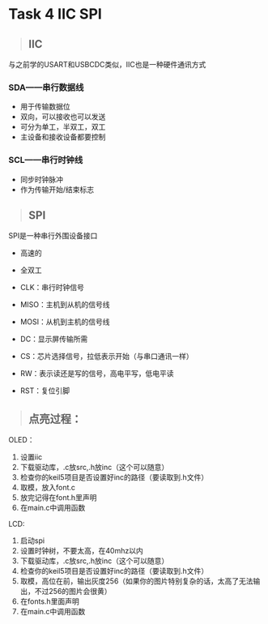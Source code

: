 # Task 4 IIC SPI

> ## IIC

 与之前学的USART和USBCDC类似，IIC也是一种硬件通讯方式

### SDA——串行数据线

- 用于传输数据位
- 双向，可以接收也可以发送
- 可分为单工，半双工，双工
- 主设备和接收设备都要控制

### SCL——串行时钟线

- 同步时钟脉冲
- 作为传输开始/结束标志

> ## SPI

SPI是一种串行外围设备接口

- 高速的
- 全双工

- CLK：串行时钟信号
- MISO：主机到从机的信号线
- MOSI：从机到主机的信号线
- DC：显示屏传输所需
- CS：芯片选择信号，拉低表示开始（与串口通讯一样）
- RW：表示读还是写的信号，高电平写，低电平读
- RST：复位引脚

> ## 点亮过程：

OLED：

1. 设置iic
2. 下载驱动库，.c放src,.h放inc（这个可以随意）
3. 检查你的keil5项目是否设置好inc的路径（要读取到.h文件）
4. 取模，放入font.c
5. 放完记得在font.h里声明
6. 在main.c中调用函数

LCD:

1. 启动spi
2. 设置时钟树，不要太高，在40mhz以内
3. 下载驱动库，.c放src,.h放inc（这个可以随意）
4. 检查你的keil5项目是否设置好inc的路径（要读取到.h文件）
5. 取模，高位在前，输出灰度256（如果你的图片特别复杂的话，太高了无法输出，不过256的图片会很黄）
6. 在fonts.h里面声明
7. 在main.c中调用函数
